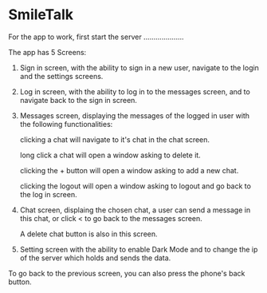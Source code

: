 # SmileTalk
For the app to work, first start the server ....................

The app has 5 Screens:

1. Sign in screen, with the ability to sign in a new user, navigate to the login and the settings screens.

2. Log in screen, with the ability to log in to the messages screen, and to navigate back to the sign in screen.

3. Messages screen, displaying the messages of the logged in user with the following functionalities:

   clicking a chat will navigate to it's chat in the chat screen.

   long click a chat will open a window asking to delete it.

   clicking the + button will open a window asking to add a new chat.

   clicking the logout will open a window asking to logout and go back to the log in screen.

4. Chat screen, displaing the chosen chat, a user can send a message in this chat, or click < to go back to the messages screen.

   A delete chat button is also in this screen. 

5. Setting screen with the ability to enable Dark Mode and to change the ip of the server which holds and sends the data.

To go back to the previous screen, you can also press the phone's back button.
